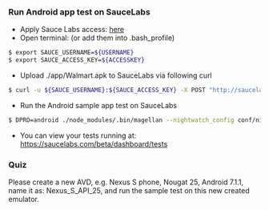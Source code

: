 ### Run Android app test on SauceLabs
- Apply Sauce Labs access: [here](http://qm.otto.walmartlabs.com:8080)
- Open terminal: (or add them into .bash_profile)
```bash
$ export SAUCE_USERNAME=${USERNAME}
$ export SAUCE_ACCESS_KEY=${ACCESSKEY}
```
- Upload ./app/Walmart.apk to SauceLabs via following curl
```bash
$ curl -u ${SAUCE_USERNAME}:${SAUCE_ACCESS_KEY} -X POST "http://saucelabs.com/rest/v1/storage/${SAUCE_USERNAME}/Walmart_app.apk?overwrite=true" -H "Content-Type: application/octet-stream" --data-binary @./app/Walmart.apk
```
- Run the Android sample app test on SauceLabs
```bash
$ DPRO=android ./node_modules/.bin/magellan --nightwatch_config conf/nightwatch.json --profile appium-android-app --test tests/app-android.test.js --max_test_attempts=1
```
- You can view your tests running at: https://saucelabs.com/beta/dashboard/tests


### Quiz
Please create a new AVD, e.g. Nexus S phone, Nougat 25, Android 7.1.1, name it as: Nexus_S_API_25, and run the sample test on this new created emulator.
